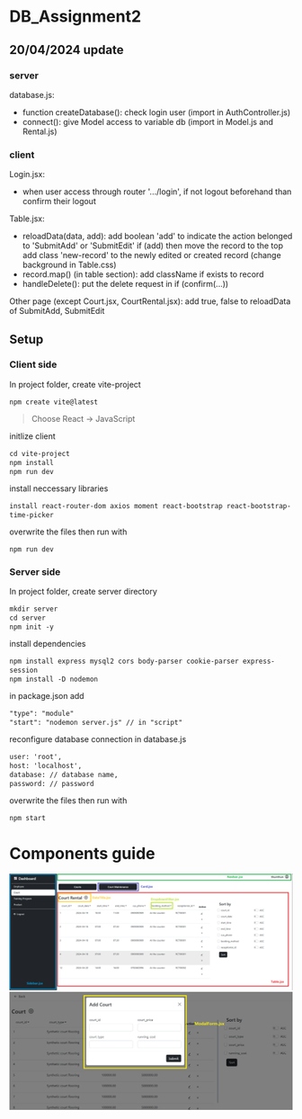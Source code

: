 # DB_Assignment2
## 20/04/2024 update
### server
database.js: 
* function createDatabase(): check login user (import in AuthController.js)
* connect(): give Model access to variable db (import in Model.js and Rental.js)

### client
Login.jsx:
* when user access through router '.../login', if not logout beforehand than confirm their logout
  
Table.jsx: 
* reloadData(data, add): add boolean 'add' to indicate the action belonged to 'SubmitAdd' or 'SubmitEdit'
  if (add) then move the record to the top
  add class 'new-record' to the newly edited or created record (change background in Table.css)
* record.map() (in table section): add className if exists to record
* handleDelete(): put the delete request in if (confirm(...))

Other page (except Court.jsx, CourtRental.jsx): add true, false to reloadData of SubmitAdd, SubmitEdit  

## Setup
### Client side
In project folder, create vite-project
```
npm create vite@latest
```
> Choose React -> JavaScript


initlize client
```
cd vite-project
npm install
npm run dev
```

install neccessary libraries
```
install react-router-dom axios moment react-bootstrap react-bootstrap-time-picker
```

overwrite the files then run with
```
npm run dev
```

### Server side
In project folder, create server directory
```
mkdir server
cd server
npm init -y
```
install dependencies
```
npm install express mysql2 cors body-parser cookie-parser express-session
npm install -D nodemon
```

in package.json add
```
"type": "module"
"start": "nodemon server.js" // in "script"
```

reconfigure database connection in database.js
```
user: 'root',
host: 'localhost',
database: // database name,
password: // password
```

overwrite the files then run with 
```
npm start
```

# Components guide
![Normal Page](normalPage.png)
![Modal](modal.png)
